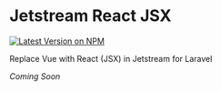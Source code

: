 # Jetstream React JSX
[![Latest Version on NPM](https://img.shields.io/badge/npm-v0.1.0-orange)](https://www.npmjs.com/package/jetstream-react-jsx)

Replace Vue with React (JSX) in Jetstream for Laravel

_Coming Soon_

[//]: # (## How To Use)

[//]: # (Just as it states on the Jetstream website,)

[//]: # (>#### Jetstream should only be installed into new Laravel applications.)

[//]: # (>#### Attempting to install Jetstream into an existing Laravel application will result in unexpected behavior and issues.)

[//]: # ()
[//]: # (With that out of the way, let's get into it.)

[//]: # ()
[//]: # (---)

[//]: # (### 1. Create a new laravel project and enter the directory )

[//]: # (```bash)

[//]: # (composer create-project laravel/laravel new-app)

[//]: # (cd new-app)

[//]: # (```)

[//]: # (---)

[//]: # (### 2. Require and Install Jetstream)

[//]: # (Remember to use the correct command based on your needs)

[//]: # (- Standard &#40;no teams&#41;:)

[//]: # (```bash)

[//]: # (composer require laravel/jetstream)

[//]: # (php artisan jetstream:install inertia)

[//]: # (```)

[//]: # ()
[//]: # (- with Teams:)

[//]: # (```bash)

[//]: # (php artisan jetstream:install inertia --teams)

[//]: # (```)

[//]: # (---)

[//]: # (### 3. Run Jetstream React JSX )

[//]: # (It's important that you run the corresponding command with the one you run in step 2.)

[//]: # ()
[//]: # (- Standard &#40;no teams&#41;:)

[//]: # (```bash)

[//]: # (npx jetstream-react-jsx@latest install)

[//]: # (```)

[//]: # ()
[//]: # (- with Teams:)

[//]: # (```bash)

[//]: # (npx jetstream-react-jsx@latest install --teams)

[//]: # (```)

[//]: # (---)